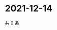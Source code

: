 # 2021-12-14

共 0 条

<!-- BEGIN WEIBO -->
<!-- 最后更新时间 Tue Dec 14 2021 23:15:14 GMT+0800 (China Standard Time) -->

<!-- END WEIBO -->
